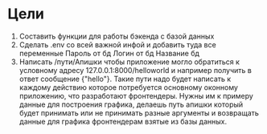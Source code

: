 # Цели

1. Составить функции для работы бэкенда с базой данных
2. Сделать .env со всей важной инфой и добавить туда все переменные
Пароль от бд
Логин от бд
Название бд
3. Написать /пути/Апишки чтобы приложение могло обратиться к условному адресу 127.0.0.1:8000/helloworld и например получить в ответ сообщение {"hello"}. 
Такие пути надо будет написать к каждому действию которое потребуется основному оконному приложению, что разработают фронтендеры. Нужны им к примеру данные для построения графика, делаешь путь апишки который будет принимать или не принимать разные аргументы и возвращать данные для графика фронтендерам взятые из базы данных.